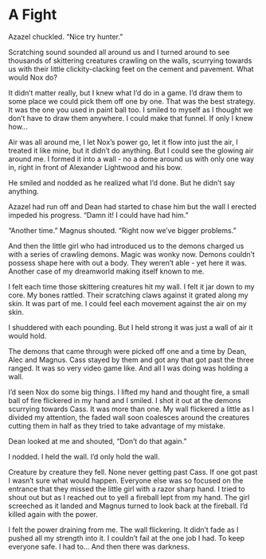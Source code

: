 # A Fight

Azazel chuckled. “Nice try hunter.”

Scratching sound sounded all around us and I turned around to see thousands of skittering creatures crawling on the walls, scurrying towards us with their little clickity-clacking feet on the cement and pavement. What would Nox do?

It didn’t matter really, but I knew what I’d do in a game. I’d draw them to some place we could pick them off one by one. That was the best strategy. It was the one you used in paint ball too. I smiled to myself as I thought we don’t have to draw them anywhere. I could make that funnel. If only I knew how…

Air was all around me, I let Nox’s power go, let it flow into just the air, I treated it like mine, but it didn’t do anything. But I could see the glowing air around me. I formed it into a wall - no a dome around us with only one way in, right in front of Alexander Lightwood and his bow.

He smiled and nodded as he realized what I’d done. But he didn’t say anything.

Azazel had run off and Dean had started to chase him but the wall I erected impeded his progress. “Damn it! I could have had him.”

“Another time.” Magnus shouted. “Right now we’ve bigger problems.”

And then the little girl who had introduced us to the demons charged us with a series of crawling demons. Magic was wonky now. Demons couldn’t possess shape here with out a body. They weren’t able - yet here it was. Another case of my dreamworld making itself known to me.

I felt each time those skittering creatures hit my wall. I felt it jar down to my core. My bones rattled. Their scratching claws against it grated along my skin. It was part of me. I could feel each movement against the air on my skin.

I shuddered with each pounding. But I held strong it was just a wall of air it would hold.

The demons that came through were picked off one and a time by Dean, Alec and Magnus. Cass stayed by them and got any that got past the three ranged. It was so very video game like. And all I was doing was holding a wall.

I’d seen Nox do some big things. I lifted my hand and thought fire, a small ball of fire flickered in my hand and I smiled. I shot it out at the demons scurrying towards Cass. It was more than one. My wall flickered a little as I divided my attention, the faded wall soon coalesces around the creatures cutting them in half as they tried to take advantage of my mistake.

Dean looked at me and shouted, “Don’t do that again.”

I nodded. I held the wall. I’d only hold the wall.

Creature by creature they fell. None never getting past Cass. If one got past I wasn’t sure what would happen. Everyone else was so focused on the entrance that they missed the little girl with a razor sharp hand. I tried to shout out but as I reached out to yell a fireball lept from my hand. The girl screeched as it landed and Magnus turned to look back at the fireball. I’d killed again with the power.

I felt the power draining from me. The wall flickering. It didn’t fade as I pushed all my strength into it. I couldn’t fail at the one job I had. To keep everyone safe. I had to… And then there was darkness.